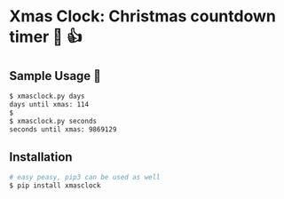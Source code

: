 # Xmas Clock: Christmas countdown timer :santa: :thumbsup:

## Sample Usage :christmas_tree:
```bash
$ xmasclock.py days
days until xmas: 114
$
$ xmasclock.py seconds
seconds until xmas: 9869129
```

## Installation
```bash
# easy peasy, pip3 can be used as well
$ pip install xmasclock
```
